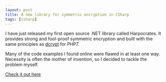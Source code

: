 ```yaml
---
layout: post
title: A new library for symmetric encryption in CSharp
tags: [csharp]
---
```


I have just released my first open source .NET library called Harpocrates.
It provides strong and fool-proof symmetric encryption and built with the same principles as [dcrypt](https://github.com/mmeyer2k/dcrypt) for PHP7.

Many of the code examples I found online were flawed in at least one way.
Necessity is often the mother of invention, so I decided to tackle the problem myself.

[Check it out here](https://github.com/mmeyer2k/harpocrates)